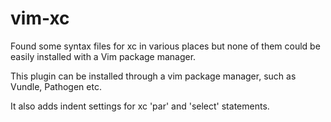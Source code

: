 # vim-xc
Found some syntax files for xc in various places but none of them could be
easily installed with a Vim package manager.

This plugin can be installed through a vim package manager, such as Vundle,
Pathogen etc.

It also adds indent settings for xc 'par' and 'select' statements.



